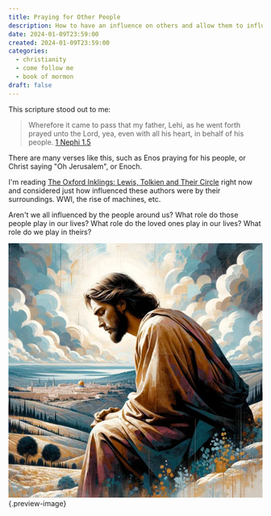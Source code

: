 ```yaml
---
title: Praying for Other People
description: How to have an influence on others and allow them to influence you for good as well.
date: 2024-01-09T23:59:00
created: 2024-01-09T23:59:00
categories:
  - christianity
  - come follow me
  - book of mormon
draft: false
---
```

This scripture stood out to me:

> Wherefore it came to pass that my father, Lehi, as he went forth prayed unto the Lord, yea, even with all his heart, in behalf of his people.
> [1 Nephi 1.5](../scriptures/1-nephi-1.5)

There are many verses like this, such as Enos praying for his people, or Christ saying "Oh Jerusalem", or Enoch. 

I'm reading [The Oxford Inklings: Lewis, Tolkien and Their Circle](../book-review/the-oxford-inklings-lewis-tolkien-and-their-circle.md) right now and considered just how influenced these authors were by their surroundings. WWI, the rise of machines, etc. 

Aren't we all influenced by the people around us? What role do those people play in our lives? What role do the loved ones play in our lives? What role do we play in theirs?

![Oh Jerusalem](../img/dalle-christ-praying-oh-jerusalem.jpeg){.preview-image}